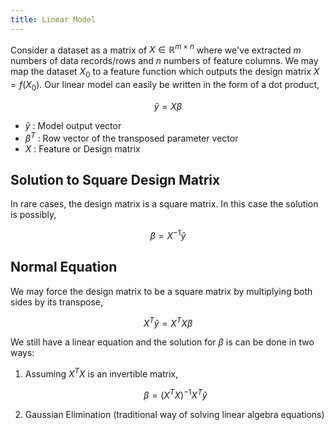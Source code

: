 ```yaml
---
title: Linear Model
---
```


Consider a dataset as a matrix of $X \in \mathbb{R}^{m\times n}$ where we've extracted $m$ numbers of data records/rows and $n$ numbers of feature columns. We may map the dataset $X_0$ to a feature function which outputs the design matrix $X = f(X_0)$. Our linear model can easily be written in the form of a dot product,

$$ \hat y = X \beta $$

* $\hat y$ : Model output vector
* $\beta^T$ : Row vector of the transposed parameter vector
* $X$ : Feature or Design matrix

## Solution to Square Design Matrix

In rare cases, the design matrix is a square matrix. In this case the solution is possibly,

$$ \beta = X^{-1}\hat y $$

## Normal Equation

We may force the design matrix to be a square matrix by multiplying both sides by its transpose,

$$ X^T\hat y = X^T X \beta  $$

We still have a linear equation and the solution for $\beta$ is can be done in two ways:

1. Assuming $X^TX$ is an invertible matrix,

    $$ \beta = (X^TX)^{-1} X^T\hat y $$

2. Gaussian Elimination (traditional way of solving linear algebra equations)